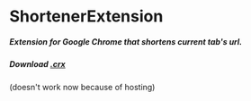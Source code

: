 ShortenerExtension
==================
<h5>Extension for Google Chrome that shortens current tab's url.</h5>
<h5>Download <a href="http://shrt.hol.es/be1">.crx</a></h5> (doesn't work now because of hosting)
